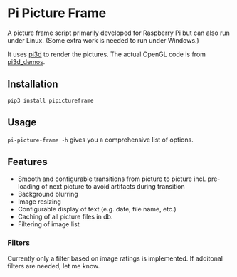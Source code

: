 # Pi Picture Frame

A picture frame script primarily developed for Raspberry
Pi but can also run under Linux.
(Some extra work is needed to run under Windows.)

It uses [pi3d](https://pi3d.github.io/) to render the pictures.
The actual OpenGL code is from [pi3d_demos](https://github.com/pi3d/pi3d_demos).

## Installation

`pip3 install pipictureframe`

## Usage

`pi-picture-frame -h` gives you a comprehensive list of
 options.
 
 ## Features
 
 - Smooth and configurable transitions from picture to 
 picture incl. pre-loading of next picture to avoid
 artifacts during transition
 - Background blurring
 - Image resizing
 - Configurable display of text (e.g. date, file name, etc.)
 - Caching of all picture files in db.
 - Filtering of image list
 
 ### Filters
 
 Currently only a filter based on image ratings is
 implemented. If additonal filters are needed, let me
 know. 
 